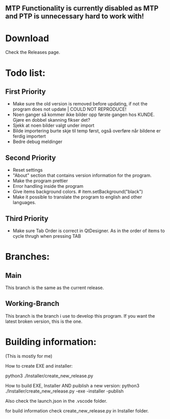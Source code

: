 ## MTP Functionality is currently disabled as MTP and PTP is unnecessary hard to work with!


# Download

Check the Releases page.

<!-- This script relies on MTP-mount to work. As that program hasnt been updated to work with dokan 2.0++ you need an older version. The Setup file should install dokan by iteself. -->
<!-- Link to the latest supported release: https://github.com/dokan-dev/dokany/releases/tag/v1.5.1.1000 -->

# Todo list: 




## First Priority
- Make sure the old version is removed before updating, if not the program does not update | COULD NOT REPRODUCE!
- Noen ganger så kommer ikke bilder opp første gangen hos KUNDE. Gjøre en dobbel skanning fikser det?
- Sjekk at noen bilder valgt under import
- Bilde importering burte skje til temp først, også overføre når bildene er ferdig importert
- Bedre debug meldinger


## Second Priority

-  Reset settings
-  "About" section that contains version information for the program.
- Make the program prettier
- Error handling inside the program
- Give items background colors. # item.setBackground("black")
- Make it possible to translate the program to english and other languages.

## Third Priority

- Make sure Tab Order is correct in QtDesigner. As in the order of items to cycle thrugh when pressing TAB


# Branches: 
## Main
This branch is the same as the current release.

## Working-Branch
This branch is the branch i use to develop this program. If you want the latest broken version, this is the one.


# Building information:
(This is mostly for me)

How to create EXE and installer: 

python3 ./Installer/create_new_release.py

How to build EXE, Installer AND puiblish a new version: 
python3 ./Installer/create_new_release.py -exe -installer -publish

Also check the launch.json in the .vscode folder.

for build information check create_new_release.py in Installer folder.
